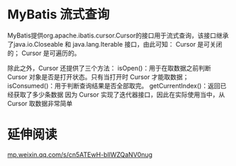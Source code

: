 # MyBatis 流式查询

MyBatis提供org.apache.ibatis.cursor.Cursor的接口用于流式查询，该接口继承了java.io.Closeable 和 java.lang.Iterable 接口，由此可知：
Cursor 是可关闭的；
Cursor 是可遍历的。

除此之外，Cursor 还提供了三个方法：
isOpen()：用于在取数据之前判断 Cursor 对象是否是打开状态。只有当打开时 Cursor 才能取数据；
isConsumed()：用于判断查询结果是否全部取完。
getCurrentIndex()：返回已经获取了多少条数据
因为 Cursor 实现了迭代器接口，因此在实际使用当中，从 Cursor 取数据非常简单

# 延伸阅读

[mp.weixin.qq.com/s/cn5ATEwH-bllWZQaNV0nug](https://mp.weixin.qq.com/s/cn5ATEwH-bllWZQaNV0nug)